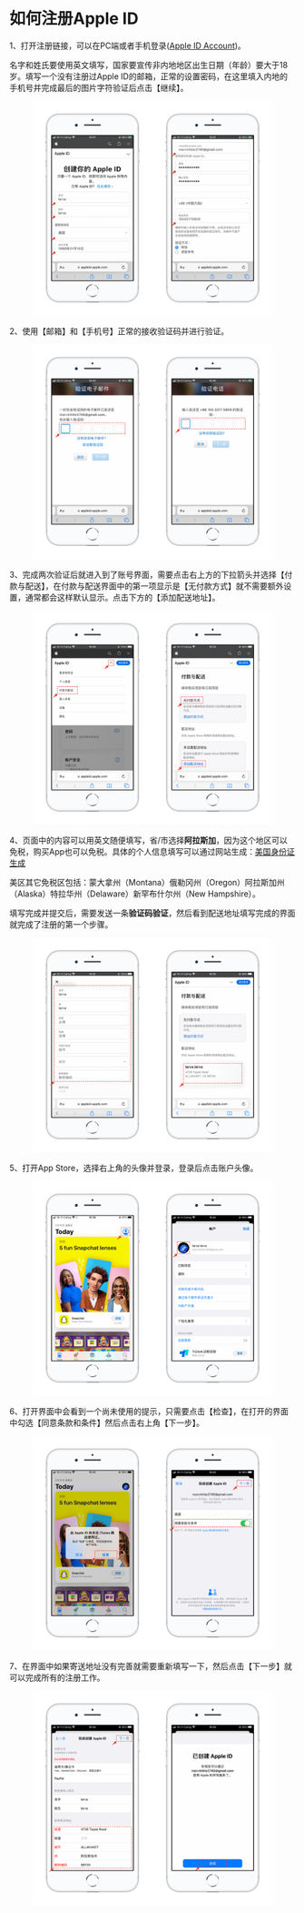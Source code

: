# 如何注册Apple ID

1、打开注册链接，可以在PC端或者手机登录([Apple ID Account](https://link.zhihu.com/?target=https%3A//appleid.apple.com/account))。

名字和姓氏要使用英文填写，国家要宣传非内地地区出生日期（年龄）要大于18岁。填写一个没有注册过Apple ID的邮箱，正常的设置密码，在这里填入内地的手机号并完成最后的图片字符验证后点击【继续】。

<figure><img src="../../.gitbook/assets/1 (1) (2).png" alt=""><figcaption></figcaption></figure>

2、使用【邮箱】和【手机号】正常的接收验证码并进行验证。

<figure><img src="../../.gitbook/assets/2 (5).png" alt=""><figcaption></figcaption></figure>

3、完成两次验证后就进入到了账号界面，需要点击右上方的下拉箭头并选择【付款与配送】，在付款与配送界面中的第一项显示是【无付款方式】就不需要额外设置，通常都会这样默认显示。点击下方的【添加配送地址】。

<figure><img src="../../.gitbook/assets/3.png" alt=""><figcaption></figcaption></figure>

4、页面中的内容可以用英文随便填写，省/市选择**阿拉斯加**，因为这个地区可以免税，购买App也可以免税。具体的个人信息填写可以通过网站生成：[美国身份证生成](https://link.zhihu.com/?target=https%3A//www.shenfendaquan.com/)

美区其它免税区包括：蒙大拿州（Montana）俄勒冈州（Oregon）阿拉斯加州（Alaska）特拉华州（Delaware）新罕布什尔州（New Hampshire）。

填写完成并提交后，需要发送一条**验证码验证**，然后看到配送地址填写完成的界面就完成了注册的第一个步骤。

<figure><img src="../../.gitbook/assets/4.png" alt=""><figcaption></figcaption></figure>

5、打开App Store，选择右上角的头像并登录，登录后点击账户头像。

<figure><img src="../../.gitbook/assets/4a2dd133557b126f2cf36c2099c00f8.png" alt=""><figcaption></figcaption></figure>

6、打开界面中会看到一个尚未使用的提示，只需要点击【检查】，在打开的界面中勾选【同意条款和条件】然后点击右上角【下一步】。

<figure><img src="../../.gitbook/assets/7.png" alt=""><figcaption></figcaption></figure>

7、在界面中如果寄送地址没有完善就需要重新填写一下，然后点击【下一步】就可以完成所有的注册工作。

<figure><img src="../../.gitbook/assets/8.png" alt=""><figcaption></figcaption></figure>
